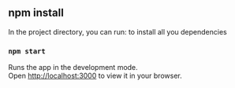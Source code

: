 ## npm install

In the project directory, you can run:
to install all you dependencies

### `npm start`

Runs the app in the development mode.\
Open [http://localhost:3000](http://localhost:3000) to view it in your browser.
